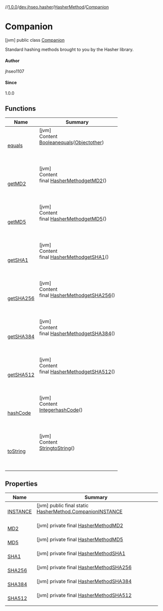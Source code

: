 //[1.0.0](../../../index.md)/[dev.jhseo.hasher](../../index.md)/[HasherMethod](../index.md)/[Companion](index.md)



# Companion  
 [jvm] public class [Companion](index.md)

Standard hashing methods brought to you by the Hasher library.



#### Author  


jhseo1107



#### Since  


1.0.0

   


## Functions  
  
|  Name|  Summary| 
|---|---|
| <a name="kotlin/Any/equals/#kotlin.Any?/PointingToDeclaration/"></a>[equals](index.md#%5Bkotlin%2FAny%2Fequals%2F%23kotlin.Any%3F%2FPointingToDeclaration%2F%5D%2FFunctions%2F-455304000)| <a name="kotlin/Any/equals/#kotlin.Any?/PointingToDeclaration/"></a>[jvm]  <br>Content  <br>[Boolean](https://docs.oracle.com/javase/8/docs/api/java/lang/Boolean.html)[equals](index.md#%5Bkotlin%2FAny%2Fequals%2F%23kotlin.Any%3F%2FPointingToDeclaration%2F%5D%2FFunctions%2F-455304000)([Object](https://docs.oracle.com/javase/8/docs/api/java/lang/Object.html)[other](index.md#%5Bkotlin%2FAny%2Fequals%2F%23kotlin.Any%3F%2FPointingToDeclaration%2F%5D%2FFunctions%2F-455304000))  <br>  <br><br><br>
| <a name="dev.jhseo.hasher/HasherMethod.Companion/<get-MD2>/#/PointingToDeclaration/"></a>[getMD2](get-m-d2.md)| <a name="dev.jhseo.hasher/HasherMethod.Companion/<get-MD2>/#/PointingToDeclaration/"></a>[jvm]  <br>Content  <br>final [HasherMethod](../index.md)[getMD2](get-m-d2.md)()  <br>  <br><br><br>
| <a name="dev.jhseo.hasher/HasherMethod.Companion/<get-MD5>/#/PointingToDeclaration/"></a>[getMD5](get-m-d5.md)| <a name="dev.jhseo.hasher/HasherMethod.Companion/<get-MD5>/#/PointingToDeclaration/"></a>[jvm]  <br>Content  <br>final [HasherMethod](../index.md)[getMD5](get-m-d5.md)()  <br>  <br><br><br>
| <a name="dev.jhseo.hasher/HasherMethod.Companion/<get-SHA1>/#/PointingToDeclaration/"></a>[getSHA1](get-s-h-a1.md)| <a name="dev.jhseo.hasher/HasherMethod.Companion/<get-SHA1>/#/PointingToDeclaration/"></a>[jvm]  <br>Content  <br>final [HasherMethod](../index.md)[getSHA1](get-s-h-a1.md)()  <br>  <br><br><br>
| <a name="dev.jhseo.hasher/HasherMethod.Companion/<get-SHA256>/#/PointingToDeclaration/"></a>[getSHA256](get-s-h-a256.md)| <a name="dev.jhseo.hasher/HasherMethod.Companion/<get-SHA256>/#/PointingToDeclaration/"></a>[jvm]  <br>Content  <br>final [HasherMethod](../index.md)[getSHA256](get-s-h-a256.md)()  <br>  <br><br><br>
| <a name="dev.jhseo.hasher/HasherMethod.Companion/<get-SHA384>/#/PointingToDeclaration/"></a>[getSHA384](get-s-h-a384.md)| <a name="dev.jhseo.hasher/HasherMethod.Companion/<get-SHA384>/#/PointingToDeclaration/"></a>[jvm]  <br>Content  <br>final [HasherMethod](../index.md)[getSHA384](get-s-h-a384.md)()  <br>  <br><br><br>
| <a name="dev.jhseo.hasher/HasherMethod.Companion/<get-SHA512>/#/PointingToDeclaration/"></a>[getSHA512](get-s-h-a512.md)| <a name="dev.jhseo.hasher/HasherMethod.Companion/<get-SHA512>/#/PointingToDeclaration/"></a>[jvm]  <br>Content  <br>final [HasherMethod](../index.md)[getSHA512](get-s-h-a512.md)()  <br>  <br><br><br>
| <a name="kotlin/Any/hashCode/#/PointingToDeclaration/"></a>[hashCode](index.md#%5Bkotlin%2FAny%2FhashCode%2F%23%2FPointingToDeclaration%2F%5D%2FFunctions%2F-455304000)| <a name="kotlin/Any/hashCode/#/PointingToDeclaration/"></a>[jvm]  <br>Content  <br>[Integer](https://docs.oracle.com/javase/8/docs/api/java/lang/Integer.html)[hashCode](index.md#%5Bkotlin%2FAny%2FhashCode%2F%23%2FPointingToDeclaration%2F%5D%2FFunctions%2F-455304000)()  <br>  <br><br><br>
| <a name="kotlin/Any/toString/#/PointingToDeclaration/"></a>[toString](index.md#%5Bkotlin%2FAny%2FtoString%2F%23%2FPointingToDeclaration%2F%5D%2FFunctions%2F-455304000)| <a name="kotlin/Any/toString/#/PointingToDeclaration/"></a>[jvm]  <br>Content  <br>[String](https://docs.oracle.com/javase/8/docs/api/java/lang/String.html)[toString](index.md#%5Bkotlin%2FAny%2FtoString%2F%23%2FPointingToDeclaration%2F%5D%2FFunctions%2F-455304000)()  <br>  <br><br><br>


## Properties  
  
|  Name|  Summary| 
|---|---|
| <a name="dev.jhseo.hasher/HasherMethod.Companion/INSTANCE/#/PointingToDeclaration/"></a>[INSTANCE](index.md#%5Bdev.jhseo.hasher%2FHasherMethod.Companion%2FINSTANCE%2F%23%2FPointingToDeclaration%2F%5D%2FProperties%2F-455304000)| <a name="dev.jhseo.hasher/HasherMethod.Companion/INSTANCE/#/PointingToDeclaration/"></a> [jvm] public final static [HasherMethod.Companion](index.md)[INSTANCE](index.md#%5Bdev.jhseo.hasher%2FHasherMethod.Companion%2FINSTANCE%2F%23%2FPointingToDeclaration%2F%5D%2FProperties%2F-455304000)  <br>   <br>
| <a name="dev.jhseo.hasher/HasherMethod.Companion/MD2/#/PointingToDeclaration/"></a>[MD2](index.md#%5Bdev.jhseo.hasher%2FHasherMethod.Companion%2FMD2%2F%23%2FPointingToDeclaration%2F%5D%2FProperties%2F-455304000)| <a name="dev.jhseo.hasher/HasherMethod.Companion/MD2/#/PointingToDeclaration/"></a> [jvm] private final [HasherMethod](../index.md)[MD2](index.md#%5Bdev.jhseo.hasher%2FHasherMethod.Companion%2FMD2%2F%23%2FPointingToDeclaration%2F%5D%2FProperties%2F-455304000)  <br>   <br>
| <a name="dev.jhseo.hasher/HasherMethod.Companion/MD5/#/PointingToDeclaration/"></a>[MD5](index.md#%5Bdev.jhseo.hasher%2FHasherMethod.Companion%2FMD5%2F%23%2FPointingToDeclaration%2F%5D%2FProperties%2F-455304000)| <a name="dev.jhseo.hasher/HasherMethod.Companion/MD5/#/PointingToDeclaration/"></a> [jvm] private final [HasherMethod](../index.md)[MD5](index.md#%5Bdev.jhseo.hasher%2FHasherMethod.Companion%2FMD5%2F%23%2FPointingToDeclaration%2F%5D%2FProperties%2F-455304000)  <br>   <br>
| <a name="dev.jhseo.hasher/HasherMethod.Companion/SHA1/#/PointingToDeclaration/"></a>[SHA1](index.md#%5Bdev.jhseo.hasher%2FHasherMethod.Companion%2FSHA1%2F%23%2FPointingToDeclaration%2F%5D%2FProperties%2F-455304000)| <a name="dev.jhseo.hasher/HasherMethod.Companion/SHA1/#/PointingToDeclaration/"></a> [jvm] private final [HasherMethod](../index.md)[SHA1](index.md#%5Bdev.jhseo.hasher%2FHasherMethod.Companion%2FSHA1%2F%23%2FPointingToDeclaration%2F%5D%2FProperties%2F-455304000)  <br>   <br>
| <a name="dev.jhseo.hasher/HasherMethod.Companion/SHA256/#/PointingToDeclaration/"></a>[SHA256](index.md#%5Bdev.jhseo.hasher%2FHasherMethod.Companion%2FSHA256%2F%23%2FPointingToDeclaration%2F%5D%2FProperties%2F-455304000)| <a name="dev.jhseo.hasher/HasherMethod.Companion/SHA256/#/PointingToDeclaration/"></a> [jvm] private final [HasherMethod](../index.md)[SHA256](index.md#%5Bdev.jhseo.hasher%2FHasherMethod.Companion%2FSHA256%2F%23%2FPointingToDeclaration%2F%5D%2FProperties%2F-455304000)  <br>   <br>
| <a name="dev.jhseo.hasher/HasherMethod.Companion/SHA384/#/PointingToDeclaration/"></a>[SHA384](index.md#%5Bdev.jhseo.hasher%2FHasherMethod.Companion%2FSHA384%2F%23%2FPointingToDeclaration%2F%5D%2FProperties%2F-455304000)| <a name="dev.jhseo.hasher/HasherMethod.Companion/SHA384/#/PointingToDeclaration/"></a> [jvm] private final [HasherMethod](../index.md)[SHA384](index.md#%5Bdev.jhseo.hasher%2FHasherMethod.Companion%2FSHA384%2F%23%2FPointingToDeclaration%2F%5D%2FProperties%2F-455304000)  <br>   <br>
| <a name="dev.jhseo.hasher/HasherMethod.Companion/SHA512/#/PointingToDeclaration/"></a>[SHA512](index.md#%5Bdev.jhseo.hasher%2FHasherMethod.Companion%2FSHA512%2F%23%2FPointingToDeclaration%2F%5D%2FProperties%2F-455304000)| <a name="dev.jhseo.hasher/HasherMethod.Companion/SHA512/#/PointingToDeclaration/"></a> [jvm] private final [HasherMethod](../index.md)[SHA512](index.md#%5Bdev.jhseo.hasher%2FHasherMethod.Companion%2FSHA512%2F%23%2FPointingToDeclaration%2F%5D%2FProperties%2F-455304000)  <br>   <br>

